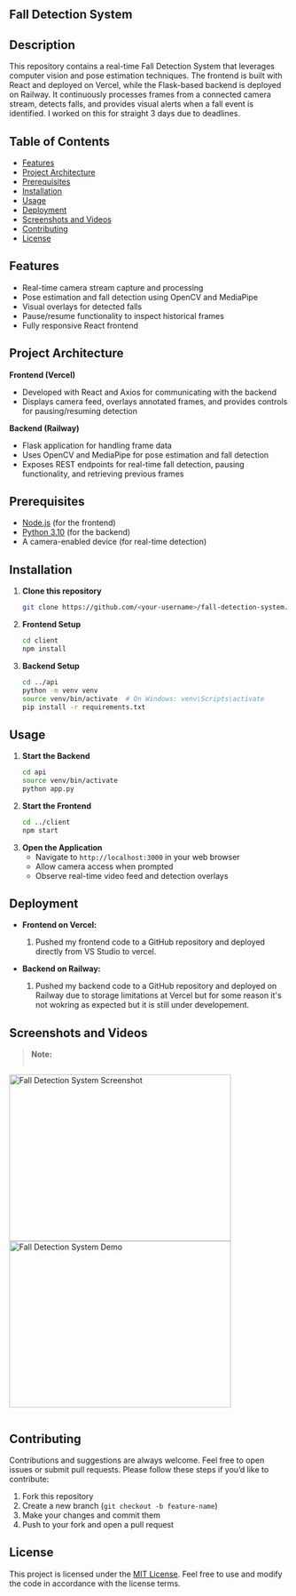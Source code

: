 ## Fall Detection System

## Description
This repository contains a real-time Fall Detection System that leverages computer vision and pose estimation techniques. The frontend is built with React and deployed on Vercel, while the Flask-based backend is deployed on Railway. It continuously processes frames from a connected camera stream, detects falls, and provides visual alerts when a fall event is identified. I worked on this for straight 3 days due to deadlines.

## Table of Contents
- [Features](#features)  
- [Project Architecture](#project-architecture)  
- [Prerequisites](#prerequisites)  
- [Installation](#installation)  
- [Usage](#usage)  
- [Deployment](#deployment)  
- [Screenshots and Videos](#screenshots-and-videos)  
- [Contributing](#contributing)  
- [License](#license)

## Features
- Real-time camera stream capture and processing  
- Pose estimation and fall detection using OpenCV and MediaPipe  
- Visual overlays for detected falls  
- Pause/resume functionality to inspect historical frames  
- Fully responsive React frontend  

## Project Architecture
**Frontend (Vercel)**  
- Developed with React and Axios for communicating with the backend  
- Displays camera feed, overlays annotated frames, and provides controls for pausing/resuming detection  

**Backend (Railway)**  
- Flask application for handling frame data  
- Uses OpenCV and MediaPipe for pose estimation and fall detection  
- Exposes REST endpoints for real-time fall detection, pausing functionality, and retrieving previous frames  

## Prerequisites
- [Node.js](https://nodejs.org/) (for the frontend)  
- [Python 3.10](https://www.python.org/) (for the backend)  
- A camera-enabled device (for real-time detection)  

## Installation
1. **Clone this repository**  
   ```bash
   git clone https://github.com/<your-username>/fall-detection-system.git
   ```
2. **Frontend Setup**  
   ```bash
   cd client
   npm install
   ```
3. **Backend Setup**  
   ```bash
   cd ../api
   python -m venv venv
   source venv/bin/activate  # On Windows: venv\Scripts\activate
   pip install -r requirements.txt
   ```

## Usage
1. **Start the Backend**  
   ```bash
   cd api
   source venv/bin/activate
   python app.py
   ```
2. **Start the Frontend**  
   ```bash
   cd ../client
   npm start
   ```
3. **Open the Application**  
   - Navigate to `http://localhost:3000` in your web browser  
   - Allow camera access when prompted  
   - Observe real-time video feed and detection overlays  

## Deployment
- **Frontend on Vercel:**  
  1. Pushed my frontend code to a GitHub repository and deployed directly from VS Studio to vercel.

- **Backend on Railway:**  
  1. Pushed my backend code to a GitHub repository and deployed on Railway due to storage limitations at Vercel but for some reason it's not wokring as expected but it is still under developement.  


## Screenshots and Videos
> **Note:** 
>  
> ```
<img src="https://github.com/user-attachments/assets/48d464cd-d08e-405c-92fa-75284bad0cfc" width="400" height="300" alt="Fall Detection System Screenshot"> 
 
<img src="https://github.com/user-attachments/assets/3e153bb8-6991-4e37-9459-8a864f49be5e" width="400" height="300" alt="Fall Detection System Demo"> 



> ```

## Contributing
Contributions and suggestions are always welcome. Feel free to open issues or submit pull requests. Please follow these steps if you’d like to contribute:  
1. Fork this repository  
2. Create a new branch (`git checkout -b feature-name`)  
3. Make your changes and commit them  
4. Push to your fork and open a pull request  

## License
This project is licensed under the [MIT License](LICENSE). Feel free to use and modify the code in accordance with the license terms.
